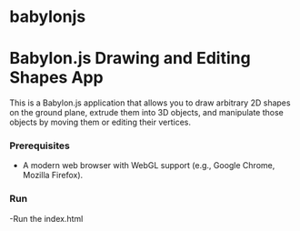 # babylonjs

# Babylon.js Drawing and Editing Shapes App

This is a Babylon.js application that allows you to draw arbitrary 2D shapes on the ground plane, extrude them into 3D objects, and manipulate those objects by moving them or editing their vertices.



### Prerequisites

- A modern web browser with WebGL support (e.g., Google Chrome, Mozilla Firefox).

### Run

-Run the index.html 
